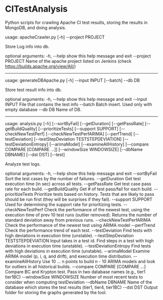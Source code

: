 # CITestAnalysis
Python scripts for crawling Apache CI test results, storing the results in MongoDB, and doing analysis.






usage: apacheCrawler.py [-h] --project PROJECT

Store Log info into db.

optional arguments:
  -h, --help         show this help message and exit
  --project PROJECT  Name of the apache project listed on Jenkins (check
                     https://builds.apache.org/view/All/)

----------------------------------------------------------------------
usage: generateDBApache.py [-h] --input INPUT [--batch] --db DB

Store test result info into db.

optional arguments:
  -h, --help     show this help message and exit
  --input INPUT  File that contains the test info
  --batch        Batch insert. Used only with empty database
  --db DB        Name of DB.

----------------------------------------------------------------------

usage: analysis.py [-h] [--sortByFail] [--getDuration] [--getPassRate]
                   [--getBuildQuality] [--prioritizeTests] [--support SUPPORT]
                   [--checkNewTestPerf] [--checkNewTestPerfARIMA]
                   [--perfTrend] [--testDeviation]
                   [--testStepDeviation TESTSTEPDEVIATION]
                   [--testDeviationEntropy] [--arimaModel]
                   [--examineAllHistory] [--compare COMPARE [COMPARE ...]]
                   [--windowSize WINDOWSIZE] [--dbName DBNAME] [--dst DST]
                   [--test]

Analyze test logs.

optional arguments:
  -h, --help            show this help message and exit
  --sortByFail          Sort the test cases by the number of failures.
  --getDuration         Get test execution time (in sec) across all tests.
  --getPassRate         Get test case pass rate for each build.
  --getBuildQuality     Get # of test pass/fail for each build.
  --prioritizeTests     Prioritize tests based on history. Tests that are
                        likely to pass should be run first (they will be
                        surprises if they fail).
  --support SUPPORT     Used for determining the support rate for prioritizing
                        tests.
  --checkNewTestPerf    Check the performance of the newest test, using the
                        execution time of prev 10 test runs (outlier removed).
                        Returns the number of standard deviation away from
                        previous runs.
  --checkNewTestPerfARIMA
                        Check the performance of the newest test using ARIMA
                        model
  --perfTrend           Check the performance trend of each test.
  --testDeviation       Find tests with high deviations in execution time
                        (unstable).
  --testStepDeviation TESTSTEPDEVIATION
                        Input takes in a test id. Find steps in a test with
                        high deviations in execution time (unstable).
  --testDeviationEntropy
                        Find tests with high deviations in execution time
                        (unstable).
  --arimaModel          Examine ARIMA model (p, i, q, and drift), and
                        execution time distribution.
  --examineAllHistory   Use 10 ... n points to build n - 10 ARIMA models and
                        look for outliers in all historical builds.
  --compare COMPARE [COMPARE ...]
                        Compare BC and Krypton test. Pass in two database
                        names (e.g., tier1 tier1BC)
  --windowSize WINDOWSIZE
                        Number of most recent tests to consider when computing
                        testDeviation
  --dbName DBNAME       Name of the database which stores the test results
                        (tier1, tier4, tier1BC)
  --dst DST             Output folder for storing the graphs generated by the
                        tool.

